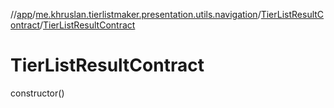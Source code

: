 //[app](../../../index.md)/[me.khruslan.tierlistmaker.presentation.utils.navigation](../index.md)/[TierListResultContract](index.md)/[TierListResultContract](-tier-list-result-contract.md)

# TierListResultContract

constructor()
